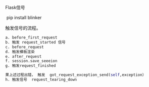 Flask信号

​	pip install blinker



触发信号的流程。

``` python
a. before_first_request
b. 触发 request_started 信号
c. before_request
d. 触发模板渲染
e. after_request
f. session.save_seeeion
g. 触发request_finished

果上述过程出错， 触发  got_request_exception_send(self,exception）
h. 触发信号  request_tearing_down
```



